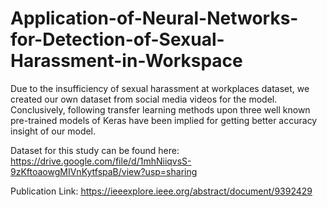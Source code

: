 # Application-of-Neural-Networks-for-Detection-of-Sexual-Harassment-in-Workspace
Due to the insufficiency of sexual harassment at workplaces dataset, we created our own dataset from social media videos for the model. Conclusively, following transfer learning methods upon three well known pre-trained models of Keras have been implied for getting better accuracy insight of our model.

Dataset for this study can be found here: https://drive.google.com/file/d/1mhNiiqvsS-9zKftoaowgMIVnKytfspaB/view?usp=sharing

Publication Link: https://ieeexplore.ieee.org/abstract/document/9392429

